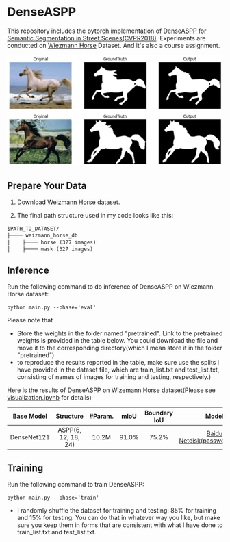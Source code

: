 # DenseASPP

This repository includes the pytorch implementation of [DenseASPP for Semantic Segmentation in Street Scenes(CVPR2018)](https://openaccess.thecvf.com/content_cvpr_2018/papers/Yang_DenseASPP_for_Semantic_CVPR_2018_paper.pdf). Experiments are conducted on [Wiezmann Horse](https://www.kaggle.com/datasets/ztaihong/weizmann-horse-database/metadata) Dataset. And it's also a course assignment.

![results1](results/results1.png)
![](results/results2.png)



## Prepare Your Data


1. Download [Weizmann Horse](https://www.kaggle.com/datasets/ztaihong/weizmann-horse-database/metadata) dataset.

2. The final path structure used in my code looks like this:

```
$PATH_TO_DATASET/
├──── weizmann_horse_db
│    ├──── horse (327 images)
│    ├──── mask (327 images)
```



## Inference

Run the following command to do inference of DenseASPP on Wiezmann Horse dataset:

```
python main.py --phase='eval'
```

Please note that

- Store the weights in the folder named "pretrained". Link to the pretrained weights is provided in the table below. You could download the file and move it to the corresponding directory(which I mean store it in the folder "pretrained")
- to reproduce the results reported in the table, make sure use the splits I have provided in the dataset file, which are train_list.txt and test_list.txt, consisting of names of images for training and testing, respectively.)

Here is the results of DenseASPP on Wizemann Horse dataset(Please see [visualization.ipynb](https://github.com/JesseL10/DenseASPP/blob/main/visualization.ipynb) for details)

| Base Model  |      Structure      | #Param. | mIoU  | Boundary IoU |                            Model                             |
| :---------: | :-----------------: | :-----: | :---: | :----------: | :----------------------------------------------------------: |
| DenseNet121 | ASPP(6, 12, 18, 24) |  10.2M  | 91.0% |    75.2%     | [Baidu Netdisk(password:2022)](https://pan.baidu.com/s/1ikRL5MeQFY2l_wZGvDmmsw) |





## Training


Run the following command to train DenseASPP:

```
python main.py --phase='train'
```

- I randomly shuffle the dataset for training and testing: 85% for training and 15% for testing. You can do that in whatever way you like, but make sure you keep them in forms that are consistent with what I have done to train_list.txt and test_list.txt.
